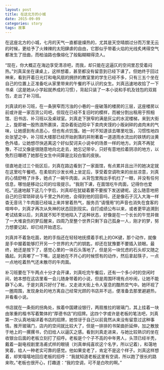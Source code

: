 ```yaml
---
layout: post
title: 在这北方的小城
date: 2015-09-09
categories: story
tags: 故事
---
```


在这座北方的小城，七月的天气一直都是燥热的，尤其是天空晴朗过分而万里无云的时候，更给予了火辣辣的太阳肆虐的自由，它那似乎带着火焰的光线炙烤得空气都发生了扭曲，而柏油路也像熔化了般黏糊糊得烫人。

“现在，你大概正在海边享受清凉吧，而我，却只能在这逼仄的空间里忍受着闷热。”刘真呆坐在课桌上，这样想着，甚至都没有留意到已经下课了。但她终于回过神来，看到开着日光灯和电风扇的拥挤的教室里的学生已经不多，只有三五个坐在自己的位置上正准备吃从家里带来的午餐的不认识的女生。刘真迅速地收拾了一下书桌（这是她从小学起就养成的习惯），背起只装了一本小说和手机及钱包的双肩包，走出了补习班。

刘真读的补习班，在一条狭窄而污浊的小巷的一座破落的楼房的三层，这座楼房以前或许是一家百货公司吧，但现在已经不复旧时的模样，而被分割出租用于照相馆、旧书店、补习班以及桌球室。刘真走下狭窄的满是灰尘的水泥楼梯，来到大街上，旋即被一股热浪所裹挟，混杂着街边阳伞下卖肉夹馍的小贩剁碎的卤肉末的气味，让她感到有点恶心，但也有点饥饿。她一时不知道该去哪里吃饭，习惯性地四处张望之中，补习班大楼那已经开始剥落的并附著着一道道雨水流出的铁锈的淡黄色外墙，让她想尽快逃离这个好似契诃夫小说中的场景一样的地方。刘真不再犹豫，不过又像是很随意地向北走去，她忘记带伞，只好有意地捡着阴凉的地方，以免烈日曝晒了她那在女生中间算是比较白皙的皮肤。

径直地走过三个街区后，刘真在路边看到了一家面馆，有点累并且出汗的她决定就在这里吃午餐吧。在柔软的沙发长椅上坐定后，享受着空调吹来的丝丝凉意，刘真的心情舒畅了许多，她点了一碗牛肉面，从背包里掏出手机扫了一眼，并没有任何信息，哪怕是移动公司的垃圾提示。“我刚下课，在面馆吃牛肉面，记得你也爱吃。”迅速地敲下这几个字后，刘真却在犹疑着要不要按下发送键呢。这么随意地把自己的日常琐碎说与千里之外的他，会得到他的回音吗，还是像石子沉入大海一样杳无音讯？牛肉面已经端上来并冒着热气，服务员“请慢用”的声音也消失在食客的喧哗中，刘真才再次从失神的状态回到现实。自打成绩公布以来，或者更早追溯到考试结束以后，刘真就不知不觉地陷入了这种状态，好像是在一个长长的午觉并做了一大堆哀伤的梦后醒来，四周乃至整个世界只剩下自己孤身一人，刚才的梦，努力想要记起，却已经开始遗忘。

刘真并不着急吃面，她的手指还在轻轻地抚摸着手机上的OK键，那个动作，就像是手中握着能够打开另一个世界的大门的钥匙，却还在犹豫要不要插入锁眼。最终，她还是按下了，感觉心里的一块石头落地了，但是另一块忧虑的石头却又随之撬起。刘真嘟了一下嘴，这是她在不开心的时候惯有的动作，然后拿起筷子，一点一点地吃着热气还未散尽的牛肉面。

补习班要在下午两点十分才会开课，刘真吃完午餐后，还有一个多小时的空闲时间，她本想在这店里看一会儿随身带着的小说，但是周围环境有点吵闹，让她不能静下心来。于是刘真只好付了帐，又走进大街上令人窒息的酷热空气中。她环视了一圈周围，发现身处的地方离自己经常光顾的书店并不远，便准备去那里避避热，并看看小说。

书店就在一条街的拐角处，挨着中国建设银行，两扇推拉的玻璃门，其上挂着一块由笨重的楷书写着繁体的“厚德书店”的招牌。这四个字或许是老板的笔法吧，刘真第一次认真地端详着书店的招牌，她惊讶于自己以前竟然从来没有留意过这种事情。推开玻璃门，店内的空间就比较大了，但是一排排的书架曲折延伸，加之散放于地上的一摞摞书，仍旧给人以逼仄之感。看到刘真走进来，与她比较熟识的坐在收银台后面的老板立刻打了招呼。老板是个个子不高的中年男人，头顶已经半秃，戴着一副电视剧里洛甫式样的眼镜（刘真单纯喜欢这个名字，所以记着），和蔼地笑着，给人一种老实可靠的感觉。他如果变老了，肯定不是这个样子。刘真这样想着，却笑嘻嘻地回应老板的招呼：“我就知道老板这里有空调，所以跑了很长的路来吹。”老板也很开心，打趣道：“我的空调，可不是白吹的啊。”
